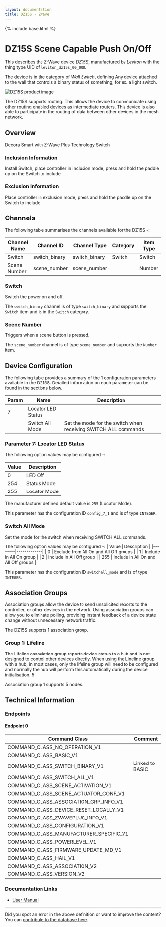 ```yaml
---
layout: documentation
title: DZ15S - ZWave
---
```


{% include base.html %}

# DZ15S Scene Capable Push On/Off
This describes the Z-Wave device *DZ15S*, manufactured by *Leviton* with the thing type UID of ```leviton_dz15s_00_000```.

The device is in the category of *Wall Switch*, defining Any device attached to the wall that controls a binary status of something, for ex. a light switch.

![DZ15S product image](https://opensmarthouse.org/zwavedatabase/523/image/)


The DZ15S supports routing. This allows the device to communicate using other routing enabled devices as intermediate routers.  This device is also able to participate in the routing of data between other devices in the mesh network.

## Overview

Decora Smart with Z-Wave Plus Technology Switch

### Inclusion Information

Install Switch, place controller in inclusion mode, press and hold the paddle up on the Switch to include

### Exclusion Information

Place controller in exclusion mode, press and hold the paddle up on the Switch to include

## Channels

The following table summarises the channels available for the DZ15S -:

| Channel Name | Channel ID | Channel Type | Category | Item Type |
|--------------|------------|--------------|----------|-----------|
| Switch | switch_binary | switch_binary | Switch | Switch | 
| Scene Number | scene_number | scene_number |  | Number | 

### Switch
Switch the power on and off.

The ```switch_binary``` channel is of type ```switch_binary``` and supports the ```Switch``` item and is in the ```Switch``` category.

### Scene Number
Triggers when a scene button is pressed.

The ```scene_number``` channel is of type ```scene_number``` and supports the ```Number``` item.



## Device Configuration

The following table provides a summary of the 1 configuration parameters available in the DZ15S.
Detailed information on each parameter can be found in the sections below.

| Param | Name  | Description |
|-------|-------|-------------|
| 7 | Locator LED Status |  |
|  | Switch All Mode | Set the mode for the switch when receiving SWITCH ALL commands |

### Parameter 7: Locator LED Status



The following option values may be configured -:

| Value  | Description |
|--------|-------------|
| 0 | LED Off |
| 254 | Status Mode |
| 255 | Locator Mode |

The manufacturer defined default value is ```255``` (Locator Mode).

This parameter has the configuration ID ```config_7_1``` and is of type ```INTEGER```.

### Switch All Mode

Set the mode for the switch when receiving SWITCH ALL commands.

The following option values may be configured -:
| Value  | Description |
|--------|-------------|
| 0 | Exclude from All On and All Off groups |
| 1 | Include in All On group |
| 2 | Include in All Off group |
| 255 | Include in All On and All Off groups |

This parameter has the configuration ID ```switchall_mode``` and is of type ```INTEGER```.


## Association Groups

Association groups allow the device to send unsolicited reports to the controller, or other devices in the network. Using association groups can allow you to eliminate polling, providing instant feedback of a device state change without unnecessary network traffic.

The DZ15S supports 1 association group.

### Group 1: Lifeline

The Lifeline association group reports device status to a hub and is not designed to control other devices directly. When using the Lineline group with a hub, in most cases, only the lifeline group will need to be configured and normally the hub will perform this automatically during the device initialisation.
5

Association group 1 supports 5 nodes.

## Technical Information

### Endpoints

#### Endpoint 0

| Command Class | Comment |
|---------------|---------|
| COMMAND_CLASS_NO_OPERATION_V1| |
| COMMAND_CLASS_BASIC_V1| |
| COMMAND_CLASS_SWITCH_BINARY_V1| Linked to BASIC|
| COMMAND_CLASS_SWITCH_ALL_V1| |
| COMMAND_CLASS_SCENE_ACTIVATION_V1| |
| COMMAND_CLASS_SCENE_ACTUATOR_CONF_V1| |
| COMMAND_CLASS_ASSOCIATION_GRP_INFO_V1| |
| COMMAND_CLASS_DEVICE_RESET_LOCALLY_V1| |
| COMMAND_CLASS_ZWAVEPLUS_INFO_V1| |
| COMMAND_CLASS_CONFIGURATION_V1| |
| COMMAND_CLASS_MANUFACTURER_SPECIFIC_V1| |
| COMMAND_CLASS_POWERLEVEL_V1| |
| COMMAND_CLASS_FIRMWARE_UPDATE_MD_V1| |
| COMMAND_CLASS_HAIL_V1| |
| COMMAND_CLASS_ASSOCIATION_V2| |
| COMMAND_CLASS_VERSION_V2| |

### Documentation Links

* [User Manual](https://opensmarthouse.org/zwavedatabase/523/reference/DZ15S-02A-W.pdf)

---

Did you spot an error in the above definition or want to improve the content?
You can [contribute to the database here](https://opensmarthouse.org/zwavedatabase/523).
